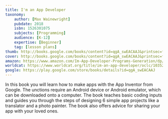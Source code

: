 ```yaml
---
title: I'm an App Developer
taxonomy:
	author: [Max Wainewright]
	pubdate: 2018
	isbn: 1526301075
	subjects: [Programming]
	audience: [K-12]
	expertise: [Beginner]
	tag: [lesson plans]
thumb: http://books.google.com/books/content?id=qgA_swEACAAJ&printsec=frontcover&img=1&zoom=1&imgtk=AFLRE70djTJ4ToGrml5aK38ynqrwLfX_gpDG8ypToKrXA7TWrPFsa3bghiGRO7FK-nxYOsTa4EAHTLhDZH_i4FMb1Q2fmQAEXey2Kn3oyhbylN57uHZe1Hti9Az9be_pX4QeA2ob9SiH&source=gbs_api
cover: http://books.google.com/books/content?id=qgA_swEACAAJ&printsec=frontcover&img=1&zoom=1&imgtk=AFLRE70djTJ4ToGrml5aK38ynqrwLfX_gpDG8ypToKrXA7TWrPFsa3bghiGRO7FK-nxYOsTa4EAHTLhDZH_i4FMb1Q2fmQAEXey2Kn3oyhbylN57uHZe1Hti9Az9be_pX4QeA2ob9SiH&source=gbs_api
amazon: https://www.amazon.com/Im-App-Developer-Programs-Generation/dp/0778735281/ref=sr_1_1?keywords=I%27m+an+app+developer&qid=1573770757&s=books&sr=1-1
worldcat: https://www.worldcat.org/title/im-an-app-developer/oclc/1035213454&referer=brief_results
google: https://play.google.com/store/books/details?id=qgA_swEACAAJ
---
```

In this book you will learn how to make apps with the App Inventor from Google.  The unctions require an Android device or Android emulator, which can be downloaded onto a computer.  The book teaches basic coding inputs and guides you through the steps of designing 6 simple app projects like a translator and a photo painter. The book also offers advice for sharing your app with your loved ones.